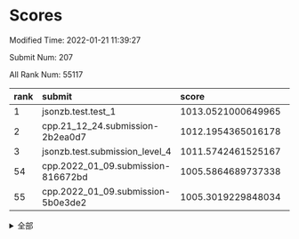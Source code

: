 # Scores

Modified Time: 2022-01-21 11:39:27

Submit Num: 207

All Rank Num: 55117

| rank |               submit               |       score        |       sigma        | pk_num |
| :--- | :--------------------------------- | :----------------- | :----------------- | :----- |
| 1    | jsonzb.test.test_1                 | 1013.0521000649965 | 0.8135465044931965 | 1061   |
| 2    | cpp.21_12_24.submission-2b2ea0d7   | 1012.1954365016178 | 0.80442573526575   | 1062   |
| 3    | jsonzb.test.submission_level_4     | 1011.5742461525167 | 0.8036805834889302 | 1067   |
| 54   | cpp.2022_01_09.submission-816672bd | 1005.5864689737338 | 0.7090644551771672 | 1068   |
| 55   | cpp.2022_01_09.submission-5b0e3de2 | 1005.3019229848034 | 0.7169344802009586 | 1067   |


<details>
<summary>全部</summary>

| rank |                 submit                 |       score        |       sigma        | pk_num |
| :--- | :------------------------------------- | :----------------- | :----------------- | :----- |
| 1    | jsonzb.test.test_1                     | 1013.0521000649965 | 0.8135465044931965 | 1061   |
| 2    | cpp.21_12_24.submission-2b2ea0d7       | 1012.1954365016178 | 0.80442573526575   | 1062   |
| 3    | jsonzb.test.submission_level_4         | 1011.5742461525167 | 0.8036805834889302 | 1067   |
| 4    | gobigger.level_3.submission_level_3_42 | 1011.2258618331116 | 0.7845057059521235 | 1066   |
| 5    | gobigger.level_3.submission_level_3_34 | 1010.8955315515292 | 0.7675155192877015 | 1067   |
| 6    | gobigger.level_3.submission_level_3_0  | 1010.8409987064756 | 0.7688058946059874 | 1065   |
| 7    | gobigger.level_3.submission_level_3_21 | 1010.7537978236531 | 0.7661582320370617 | 1063   |
| 8    | gobigger.level_3.submission_level_3_35 | 1010.7357741382699 | 0.7474303163312556 | 1068   |
| 9    | gobigger.level_3.submission_level_3_27 | 1010.6272693476159 | 0.7473351702005724 | 1066   |
| 10   | gobigger.level_3.submission_level_3_49 | 1010.6212997121137 | 0.7580288320821957 | 1066   |
| 11   | gobigger.level_3.submission_level_3_7  | 1010.6150058419817 | 0.7699582027928988 | 1063   |
| 12   | gobigger.level_3.submission_level_3_19 | 1010.5383810830499 | 0.774855848287784  | 1065   |
| 13   | gobigger.level_3.submission_level_3_46 | 1010.5359491184502 | 0.7681121030229037 | 1064   |
| 14   | gobigger.level_3.submission_level_3_13 | 1010.50912145918   | 0.7489692472810026 | 1066   |
| 15   | gobigger.level_3.submission_level_3_40 | 1010.4731015709851 | 0.7699021968904708 | 1067   |
| 16   | gobigger.level_3.submission_level_3_6  | 1010.3496438216372 | 0.7705137284894189 | 1063   |
| 17   | gobigger.level_3.submission_level_3_9  | 1010.3402974981218 | 0.7646327413947976 | 1065   |
| 18   | gobigger.level_3.submission_level_3_45 | 1010.2607956938465 | 0.785968920836518  | 1064   |
| 19   | gobigger.level_3.submission_level_3_25 | 1010.2502441363524 | 0.7487853493133113 | 1060   |
| 20   | gobigger.level_3.submission_level_3_22 | 1010.172050674646  | 0.7700475207048694 | 1066   |
| 21   | gobigger.level_3.submission_level_3_31 | 1010.0955707604376 | 0.7444075970051787 | 1064   |
| 22   | gobigger.level_3.submission_level_3_48 | 1009.9618620167814 | 0.7863749374534431 | 1063   |
| 23   | gobigger.level_3.submission_level_3_11 | 1009.9397255583261 | 0.7466225416032828 | 1064   |
| 24   | gobigger.level_3.submission_level_3_38 | 1009.9214948694903 | 0.7864142312444258 | 1062   |
| 25   | gobigger.level_3.submission_level_3_20 | 1009.9112261745413 | 0.7443473511797938 | 1063   |
| 26   | gobigger.level_3.submission_level_3_18 | 1009.7882513823838 | 0.7710647488503434 | 1068   |
| 27   | gobigger.level_3.submission_level_3_32 | 1009.7156685912471 | 0.7689249863340436 | 1069   |
| 28   | gobigger.level_3.submission_level_3_16 | 1009.7051773899258 | 0.7506380139175239 | 1066   |
| 29   | gobigger.level_3.submission_level_3_29 | 1009.6971641109681 | 0.7727049350869275 | 1072   |
| 30   | gobigger.level_3.submission_level_3_44 | 1009.6572770781094 | 0.7575515359134585 | 1065   |
| 31   | gobigger.level_3.submission_level_3_28 | 1009.5621370087772 | 0.7524984930310813 | 1061   |
| 32   | gobigger.level_3.submission_level_3_14 | 1009.5467535248137 | 0.7393544941266577 | 1067   |
| 33   | gobigger.level_3.submission_level_3_23 | 1009.5199255977409 | 0.7544714016258471 | 1065   |
| 34   | gobigger.level_3.submission_level_3_5  | 1009.49494787306   | 0.7610514019630361 | 1057   |
| 35   | gobigger.level_3.submission_level_3_39 | 1009.4752107217464 | 0.7519975557869729 | 1068   |
| 36   | gobigger.level_3.submission_level_3_4  | 1009.451369283087  | 0.7372267413777293 | 1064   |
| 37   | gobigger.level_3.submission_level_3_17 | 1009.4349526281493 | 0.7498420766647534 | 1062   |
| 38   | gobigger.level_3.submission_level_3_43 | 1009.4049661707999 | 0.7645540628821658 | 1066   |
| 39   | gobigger.level_3.submission_level_3_36 | 1009.291613409221  | 0.75662276383128   | 1057   |
| 40   | gobigger.level_3.submission_level_3_41 | 1009.2846582425    | 0.731617844124985  | 1067   |
| 41   | gobigger.level_3.submission_level_3_24 | 1009.1897498322245 | 0.7294314274527537 | 1059   |
| 42   | gobigger.level_3.submission_level_3_8  | 1009.1877877928919 | 0.7429816292125407 | 1065   |
| 43   | gobigger.level_3.submission_level_3_2  | 1009.1686530434383 | 0.7367044213443089 | 1067   |
| 44   | gobigger.level_3.submission_level_3_30 | 1009.0822429678836 | 0.7386868614193447 | 1064   |
| 45   | gobigger.level_3.submission_level_3_15 | 1009.0347086808904 | 0.7543299322503002 | 1070   |
| 46   | gobigger.level_3.submission_level_3_33 | 1008.858062797994  | 0.7292221129250147 | 1063   |
| 47   | gobigger.level_3.submission_level_3_3  | 1008.8319331638952 | 0.7512415207894944 | 1065   |
| 48   | gobigger.level_3.submission_level_3_1  | 1008.7748067442392 | 0.7691970800654915 | 1066   |
| 49   | gobigger.level_3.submission_level_3_26 | 1008.4198450462344 | 0.7354384529722628 | 1063   |
| 50   | gobigger.level_3.submission_level_3_10 | 1008.414096151586  | 0.7344554048885187 | 1061   |
| 51   | gobigger.level_3.submission_level_3_12 | 1008.4069683344021 | 0.7611004287913312 | 1063   |
| 52   | gobigger.level_3.submission_level_3_47 | 1008.4050496897063 | 0.757191584676782  | 1067   |
| 53   | gobigger.level_3.submission_level_3_37 | 1008.3690461304409 | 0.7421956080815588 | 1069   |
| 54   | cpp.2022_01_09.submission-816672bd     | 1005.5864689737338 | 0.7090644551771672 | 1068   |
| 55   | cpp.2022_01_09.submission-5b0e3de2     | 1005.3019229848034 | 0.7169344802009586 | 1067   |
| 56   | gobigger.level_1.submission_level_1_24 | 1004.9312869691418 | 0.723917738072512  | 1062   |
| 57   | gobigger.level_1.submission_level_1_15 | 1004.8872524262166 | 0.718859054711491  | 1068   |
| 58   | gobigger.level_1.submission_level_1_23 | 1004.2570388324036 | 0.7095104563442048 | 1067   |
| 59   | gobigger.level_1.submission_level_1_30 | 1004.2456846177043 | 0.7138827425811906 | 1069   |
| 60   | gobigger.level_1.submission_level_1_29 | 1004.051357919211  | 0.7163218087622376 | 1066   |
| 61   | gobigger.level_1.submission_level_1_14 | 1003.988235184936  | 0.7159957048465251 | 1065   |
| 62   | gobigger.level_1.submission_level_1_46 | 1003.9733647372535 | 0.7235349946958017 | 1062   |
| 63   | gobigger.level_1.submission_level_1_48 | 1003.9362455514776 | 0.718015002924937  | 1064   |
| 64   | gobigger.level_1.submission_level_1_3  | 1003.9246593253445 | 0.7167735951230617 | 1064   |
| 65   | gobigger.level_1.submission_level_1_27 | 1003.8614338923211 | 0.7150415121717008 | 1068   |
| 66   | gobigger.level_1.submission_level_1_35 | 1003.8280084682862 | 0.7114029864460454 | 1064   |
| 67   | gobigger.level_1.submission_level_1_41 | 1003.7034273423316 | 0.7136189908188456 | 1068   |
| 68   | gobigger.level_1.submission_level_1_34 | 1003.6197010937418 | 0.7028349913551301 | 1068   |
| 69   | gobigger.level_1.submission_level_1_10 | 1003.6148063621513 | 0.7150521284333918 | 1066   |
| 70   | gobigger.level_1.submission_level_1_20 | 1003.5878970590518 | 0.7059070466547418 | 1066   |
| 71   | gobigger.level_1.submission_level_1_31 | 1003.5424451386149 | 0.7163575872867673 | 1067   |
| 72   | gobigger.level_1.submission_level_1_25 | 1003.5343628639836 | 0.7120390660612351 | 1067   |
| 73   | gobigger.level_1.submission_level_1_0  | 1003.4936413155091 | 0.7365027429660804 | 1067   |
| 74   | gobigger.level_1.submission_level_1_49 | 1003.4882855018087 | 0.7198817936898974 | 1063   |
| 75   | gobigger.level_1.submission_level_1_7  | 1003.4760683230124 | 0.7125561283020734 | 1063   |
| 76   | gobigger.level_1.submission_level_1_39 | 1003.4556550272238 | 0.7138338299371363 | 1069   |
| 77   | gobigger.level_1.submission_level_1_16 | 1003.4542606845495 | 0.720194389970741  | 1065   |
| 78   | gobigger.level_1.submission_level_1_13 | 1003.4251471549192 | 0.7113938207144703 | 1064   |
| 79   | gobigger.level_1.submission_level_1_26 | 1003.3830813453538 | 0.7078696199283995 | 1069   |
| 80   | gobigger.level_1.submission_level_1_1  | 1003.2170600825747 | 0.7196075392975626 | 1066   |
| 81   | gobigger.level_1.submission_level_1_33 | 1003.1970598451055 | 0.7115401855474183 | 1059   |
| 82   | gobigger.level_1.submission_level_1_47 | 1003.0886412784304 | 0.7180987327800359 | 1060   |
| 83   | gobigger.level_1.submission_level_1_6  | 1003.0515195939986 | 0.7266018034116177 | 1062   |
| 84   | gobigger.level_1.submission_level_1_28 | 1002.9795492595676 | 0.71747837705171   | 1066   |
| 85   | gobigger.level_1.submission_level_1_8  | 1002.9586665967931 | 0.7174350166687333 | 1064   |
| 86   | gobigger.level_1.submission_level_1_19 | 1002.8955802211759 | 0.7132553626378646 | 1065   |
| 87   | gobigger.level_1.submission_level_1_36 | 1002.8713701585757 | 0.7237290166734952 | 1058   |
| 88   | gobigger.level_1.submission_level_1_40 | 1002.8059114308141 | 0.7076342280720184 | 1060   |
| 89   | gobigger.level_1.submission_level_1_45 | 1002.7999289528221 | 0.7167483621929996 | 1063   |
| 90   | gobigger.level_1.submission_level_1_4  | 1002.7588887690537 | 0.7220968923386075 | 1069   |
| 91   | gobigger.level_1.submission_level_1_32 | 1002.7432266725559 | 0.708027595129525  | 1067   |
| 92   | gobigger.level_1.submission_level_1_12 | 1002.7308598518092 | 0.7119306118540438 | 1064   |
| 93   | gobigger.level_1.submission_level_1_9  | 1002.7055484565419 | 0.7148713091981613 | 1066   |
| 94   | gobigger.level_1.submission_level_1_18 | 1002.6193826519086 | 0.7053634154526301 | 1065   |
| 95   | gobigger.level_1.submission_level_1_17 | 1002.5904269311615 | 0.71901059017662   | 1065   |
| 96   | gobigger.level_1.submission_level_1_38 | 1002.5420093282842 | 0.7165732215631766 | 1066   |
| 97   | gobigger.level_1.submission_level_1_43 | 1002.5401604112743 | 0.7168130274980061 | 1064   |
| 98   | gobigger.level_1.submission_level_1_44 | 1002.4449063060986 | 0.7036346529151019 | 1063   |
| 99   | gobigger.level_1.submission_level_1_22 | 1002.3992026605367 | 0.7148403652934981 | 1070   |
| 100  | gobigger.level_1.submission_level_1_2  | 1002.2721245231733 | 0.7049460013729166 | 1067   |
| 101  | gobigger.level_1.submission_level_1_37 | 1002.0914284788532 | 0.7067727518648543 | 1062   |
| 102  | gobigger.level_1.submission_level_1_5  | 1002.0880948247191 | 0.7199557029012319 | 1068   |
| 103  | gobigger.level_1.submission_level_1_21 | 1002.0832728459321 | 0.7167485722295786 | 1065   |
| 104  | gobigger.level_1.submission_level_1_11 | 1002.004194830497  | 0.7079934469698028 | 1060   |
| 105  | gobigger.level_1.submission_level_1_42 | 1001.6395098570347 | 0.7036292142824924 | 1066   |
| 106  | gobigger.random.submission_random_9    | 997.3850394457744  | 0.6974074509052145 | 1069   |
| 107  | gobigger.random.submission_random_24   | 997.2332760020086  | 0.7000538502649774 | 1068   |
| 108  | gobigger.random.submission_random_20   | 996.8271187645242  | 0.7221725645452164 | 1067   |
| 109  | gobigger.random.submission_random_25   | 996.7715193176431  | 0.7005275343356917 | 1064   |
| 110  | gobigger.random.submission_random_26   | 996.7712097814012  | 0.7058784626689996 | 1070   |
| 111  | gobigger.random.submission_random_15   | 996.7575766941783  | 0.7165182900601335 | 1060   |
| 112  | gobigger.random.submission_random_2    | 996.7541060657484  | 0.7106579947550788 | 1068   |
| 113  | gobigger.random.submission_random_37   | 996.6195583603328  | 0.699407059445963  | 1064   |
| 114  | gobigger.random.submission_random_31   | 996.6132801196215  | 0.7044904480273059 | 1061   |
| 115  | gobigger.random.submission_random_43   | 996.4099221688286  | 0.7000765920779081 | 1065   |
| 116  | gobigger.random.submission_random_45   | 996.3720141042834  | 0.7084171287505913 | 1061   |
| 117  | gobigger.random.submission_random_32   | 996.3472629555566  | 0.7227729818170505 | 1067   |
| 118  | gobigger.random.submission_random_18   | 996.3468542622857  | 0.7094108186551521 | 1065   |
| 119  | gobigger.random.submission_random_19   | 996.3280773802484  | 0.6987142051999904 | 1069   |
| 120  | gobigger.random.submission_random_40   | 996.3190024003829  | 0.6986548711229108 | 1066   |
| 121  | gobigger.random.submission_random_14   | 996.281408373499   | 0.708687938589566  | 1067   |
| 122  | gobigger.random.submission_random_17   | 996.2375353872898  | 0.6936829522758513 | 1068   |
| 123  | gobigger.random.submission_random_35   | 996.1977781634126  | 0.7057958703361955 | 1068   |
| 124  | gobigger.random.submission_random_39   | 996.1659987079984  | 0.7165758121620458 | 1069   |
| 125  | gobigger.random.submission_random_8    | 996.1482337288245  | 0.7079027531551014 | 1064   |
| 126  | gobigger.random.submission_random_48   | 996.1228036306434  | 0.7072368215110001 | 1064   |
| 127  | gobigger.random.submission_random_36   | 996.0134941935135  | 0.7171297034448522 | 1068   |
| 128  | gobigger.random.submission_random_16   | 996.0040091197661  | 0.727129373692217  | 1066   |
| 129  | gobigger.random.submission_random_44   | 995.9710996424639  | 0.706232882115765  | 1068   |
| 130  | gobigger.random.submission_random_23   | 995.9696363410485  | 0.711609618154334  | 1072   |
| 131  | gobigger.random.submission_random_6    | 995.9251961076518  | 0.7106323373791738 | 1065   |
| 132  | gobigger.random.submission_random_11   | 995.8946455560277  | 0.7133635473972421 | 1064   |
| 133  | gobigger.random.submission_random_21   | 995.879432285494   | 0.7211369464802498 | 1062   |
| 134  | gobigger.level_2.submission_level_2_20 | 995.841151366886   | 0.7228822856184683 | 1063   |
| 135  | gobigger.random.submission_random_7    | 995.832536377603   | 0.7220116763224271 | 1063   |
| 136  | gobigger.random.submission_random_12   | 995.8285916128632  | 0.7057980827959763 | 1067   |
| 137  | gobigger.random.submission_random_47   | 995.770262148419   | 0.7089080480100638 | 1067   |
| 138  | gobigger.random.submission_random_28   | 995.7438721468039  | 0.7160087631190897 | 1065   |
| 139  | gobigger.random.submission_random_38   | 995.6107342571485  | 0.7118479150695152 | 1062   |
| 140  | gobigger.random.submission_random_27   | 995.5339754060451  | 0.7197977756363139 | 1066   |
| 141  | gobigger.random.submission_random_3    | 995.5299340822926  | 0.7095397477583032 | 1071   |
| 142  | gobigger.random.submission_random_30   | 995.5144663435293  | 0.7261537892452582 | 1062   |
| 143  | gobigger.random.submission_random_34   | 995.3077000842296  | 0.7100011671962452 | 1068   |
| 144  | gobigger.random.submission_random_13   | 995.2778929506158  | 0.7071519990606404 | 1064   |
| 145  | gobigger.random.submission_random_10   | 995.2775973568105  | 0.720739507875746  | 1068   |
| 146  | gobigger.random.submission_random_22   | 995.1873807829404  | 0.705789515734709  | 1066   |
| 147  | gobigger.random.submission_random_5    | 995.1724616658762  | 0.7179902730127926 | 1066   |
| 148  | gobigger.random.submission_random_49   | 995.1655016168545  | 0.7266526792977994 | 1063   |
| 149  | gobigger.random.submission_random_33   | 995.1270107081514  | 0.697611739596786  | 1065   |
| 150  | gobigger.random.submission_random_41   | 995.0828412962566  | 0.7114185984663715 | 1065   |
| 151  | gobigger.random.submission_random_29   | 994.946094646877   | 0.7021097098920196 | 1065   |
| 152  | gobigger.random.submission_random_46   | 994.913357520577   | 0.7202281518178613 | 1064   |
| 153  | gobigger.random.submission_random_42   | 994.9072225890618  | 0.7141035461250157 | 1064   |
| 154  | gobigger.random.submission_random_0    | 994.8947656963065  | 0.7288081706981538 | 1069   |
| 155  | gobigger.random.submission_random_4    | 994.839836548974   | 0.7089477586162092 | 1065   |
| 156  | gobigger.random.submission_random_1    | 994.7622799962921  | 0.7057642525005465 | 1065   |
| 157  | gobigger.level_2.submission_level_2_44 | 994.2137870077711  | 0.7337577262670166 | 1064   |
| 158  | gobigger.level_2.submission_level_2_21 | 993.8476342670301  | 0.7367537523357002 | 1064   |
| 159  | gobigger.level_2.submission_level_2_9  | 993.264873690079   | 0.7273914720705172 | 1065   |
| 160  | gobigger.level_2.submission_level_2_22 | 993.22040627848    | 0.7249959786694279 | 1069   |
| 161  | gobigger.level_2.submission_level_2_32 | 993.2157885333454  | 0.7469130943875367 | 1063   |
| 162  | gobigger.level_2.submission_level_2_4  | 993.1711107216099  | 0.7349410961827506 | 1061   |
| 163  | gobigger.level_2.submission_level_2_5  | 993.0522151106726  | 0.7415875424560098 | 1061   |
| 164  | gobigger.level_2.submission_level_2_23 | 992.9088896010184  | 0.730862388986067  | 1063   |
| 165  | gobigger.level_2.submission_level_2_36 | 992.794537978158   | 0.7401527565934937 | 1066   |
| 166  | gobigger.level_2.submission_level_2_1  | 992.6108257154546  | 0.7374510230390147 | 1072   |
| 167  | gobigger.level_2.submission_level_2_45 | 992.6105502795917  | 0.7586223392055189 | 1068   |
| 168  | gobigger.level_2.submission_level_2_29 | 992.605285073659   | 0.7477383184271935 | 1063   |
| 169  | gobigger.level_2.submission_level_2_17 | 992.6036842759692  | 0.7673982560555047 | 1060   |
| 170  | gobigger.level_2.submission_level_2_12 | 992.5096744981538  | 0.7363769527775973 | 1068   |
| 171  | gobigger.level_2.submission_level_2_19 | 992.4844330549982  | 0.7485008683740921 | 1064   |
| 172  | gobigger.level_2.submission_level_2_31 | 992.4672009474237  | 0.7403098017375985 | 1068   |
| 173  | gobigger.level_2.submission_level_2_6  | 992.3676676635156  | 0.7305390354136001 | 1058   |
| 174  | gobigger.level_2.submission_level_2_7  | 992.3670872273156  | 0.7286997080118622 | 1064   |
| 175  | gobigger.level_2.submission_level_2_14 | 992.323121421591   | 0.7646093056645542 | 1066   |
| 176  | gobigger.level_2.submission_level_2_25 | 992.3057948624888  | 0.7377694556064488 | 1065   |
| 177  | gobigger.level_2.submission_level_2_11 | 992.2988068684177  | 0.744185471106711  | 1064   |
| 178  | gobigger.level_2.submission_level_2_13 | 992.291376821465   | 0.7459352921641441 | 1065   |
| 179  | gobigger.level_2.submission_level_2_0  | 992.2717817187151  | 0.7437042496888325 | 1066   |
| 180  | gobigger.level_2.submission_level_2_27 | 992.2133745992445  | 0.7426381739191757 | 1068   |
| 181  | gobigger.level_2.submission_level_2_43 | 992.1859673383749  | 0.7295043728892444 | 1064   |
| 182  | gobigger.level_2.submission_level_2_38 | 992.0949345270438  | 0.7287717056536235 | 1068   |
| 183  | gobigger.level_2.submission_level_2_46 | 992.0761330879309  | 0.7559791148133852 | 1065   |
| 184  | gobigger.level_2.submission_level_2_34 | 992.0593698081391  | 0.7479038184177992 | 1073   |
| 185  | gobigger.level_2.submission_level_2_2  | 992.0474238279247  | 0.7405160283043474 | 1070   |
| 186  | gobigger.level_2.submission_level_2_39 | 991.9534217986753  | 0.7270971733453945 | 1063   |
| 187  | gobigger.level_2.submission_level_2_49 | 991.9405098189087  | 0.7448058758211117 | 1060   |
| 188  | gobigger.level_2.submission_level_2_24 | 991.8661369303861  | 0.7585538362441253 | 1066   |
| 189  | gobigger.level_2.submission_level_2_18 | 991.8438288829358  | 0.7337806169813582 | 1067   |
| 190  | gobigger.level_2.submission_level_2_15 | 991.8213493442294  | 0.7433483437839988 | 1065   |
| 191  | gobigger.level_2.submission_level_2_16 | 991.7008684818153  | 0.7497016575985127 | 1059   |
| 192  | gobigger.level_2.submission_level_2_3  | 991.6858775836791  | 0.7547586855573666 | 1069   |
| 193  | gobigger.level_2.submission_level_2_40 | 991.6440822010753  | 0.7323309136291737 | 1069   |
| 194  | gobigger.level_2.submission_level_2_35 | 991.5713331202608  | 0.7454278499017684 | 1062   |
| 195  | gobigger.level_2.submission_level_2_8  | 991.5133433307719  | 0.7496318281435381 | 1067   |
| 196  | gobigger.level_2.submission_level_2_48 | 991.4880768985939  | 0.7502610021027958 | 1065   |
| 197  | gobigger.level_2.submission_level_2_33 | 991.4031209889139  | 0.7436634866924978 | 1064   |
| 198  | gobigger.level_2.submission_level_2_41 | 991.331288781058   | 0.7669413158516685 | 1067   |
| 199  | gobigger.level_2.submission_level_2_26 | 991.285105229187   | 0.7490893694547096 | 1057   |
| 200  | gobigger.level_2.submission_level_2_37 | 991.2812944955434  | 0.7455102653804624 | 1058   |
| 201  | gobigger.level_2.submission_level_2_10 | 991.1825682286749  | 0.7603019931575835 | 1060   |
| 202  | gobigger.level_2.submission_level_2_47 | 990.9765456465947  | 0.76378874225005   | 1064   |
| 203  | gobigger.level_2.submission_level_2_30 | 990.887491461031   | 0.7687045308239335 | 1068   |
| 204  | gobigger.level_2.submission_level_2_28 | 989.7521164529401  | 0.7606005210127146 | 1069   |
| 205  | gobigger.level_2.submission_level_2_42 | 989.4817277357838  | 0.788443939253986  | 1060   |
| 206  | gobigger.none.submission_none_0        | 978.1868420561151  | 1.2526266397015071 | 1065   |
| 207  | gobigger.none.submission_none_1        | 976.7586230676736  | 1.367534269895244  | 1068   |

</details>